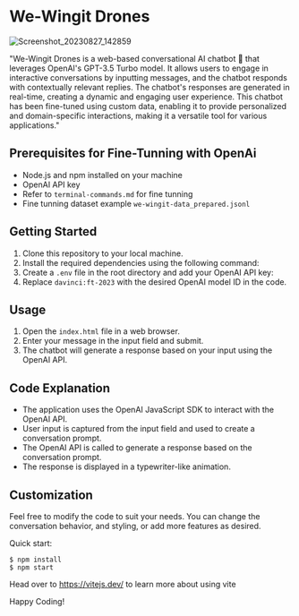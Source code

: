 # We-Wingit Drones

![Screenshot_20230827_142859](https://github.com/mohammadshahidbeigh/We-Wingit-Drones/assets/85876937/911a4a31-2951-40b7-bc25-28a3412c7858)



"We-Wingit Drones is a web-based conversational AI chatbot 🤖 that leverages OpenAI's GPT-3.5 Turbo model. It allows users to engage in interactive conversations by inputting messages, and the chatbot responds with contextually relevant replies. The chatbot's responses are generated in real-time, creating a dynamic and engaging user experience. This chatbot has been fine-tuned using custom data, enabling it to provide personalized and domain-specific interactions, making it a versatile tool for various applications."

## Prerequisites for Fine-Tunning with OpenAi

- Node.js and npm installed on your machine
- OpenAI API key
- Refer to ```terminal-commands.md``` for fine tunning
- Fine tunning dataset example ```we-wingit-data_prepared.jsonl```

## Getting Started

1. Clone this repository to your local machine.
2. Install the required dependencies using the following command:
3. Create a `.env` file in the root directory and add your OpenAI API key:
4. Replace `davinci:ft-2023` with the desired OpenAI model ID in the code.

## Usage

1. Open the `index.html` file in a web browser.
2. Enter your message in the input field and submit.
3. The chatbot will generate a response based on your input using the OpenAI API.

## Code Explanation

- The application uses the OpenAI JavaScript SDK to interact with the OpenAI API.
- User input is captured from the input field and used to create a conversation prompt.
- The OpenAI API is called to generate a response based on the conversation prompt.
- The response is displayed in a typewriter-like animation.

## Customization

Feel free to modify the code to suit your needs. You can change the conversation behavior, and styling, or add more features as desired.


Quick start:

```
$ npm install
$ npm start
```

Head over to https://vitejs.dev/ to learn more about using vite

Happy Coding!
